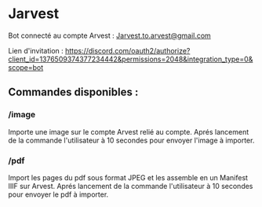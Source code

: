 # Jarvest

Bot connecté au compte Arvest : Jarvest.to.arvest@gmail.com

Lien d'invitation : https://discord.com/oauth2/authorize?client_id=1376509374377234442&permissions=2048&integration_type=0&scope=bot

## Commandes disponibles : 

### /image
Importe une image sur le compte Arvest relié au compte.
Aprés lancement de la commande l'utilisateur à 10 secondes pour envoyer l'image à importer.

### /pdf
Import les pages du pdf sous format JPEG et les assemble en un Manifest IIIF sur Arvest.
Aprés lancement de la commande l'utilisateur à 10 secondes pour envoyer le pdf à importer.
